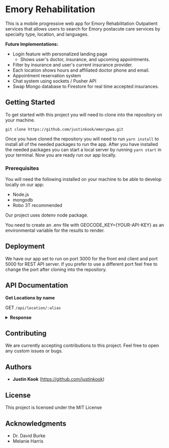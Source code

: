 # Emory Rehabilitation
This is a mobile progressive web app for Emory Rehabilitation Outpatient services that allows users to search for Emory postacute care services by specialty type, location, and languages.

 **Future Implementations:**

* Login feature with personalized landing page
  - Shows user's doctor, insurance, and upcoming appointments.
* Filter by insurance and user's current insurance provider.
* Each location shows hours and affiliated doctor phone and email.
* Appointment reservation system
* Chat system using sockets / Pusher API
* Swap Mongo database to Firestore for real time accepted insurances.

## Getting Started

To get started with this project you will need to clone into the repository on your machine. 

```
git clone https://github.com/justinkook/emorypwa.git
```

Once you have cloned the repository you will need to run `yarn install` to install all of the needed packages to run the app. After you have installed the needed packages you can start a local server by running `yarn start` in your terminal. Now you are ready run our app locally. 

### Prerequisites

You will need the following installed on your machine to be able to develop locally on our app:

* Node.js
* mongodb
* Robo 3T recommended

Our project uses dotenv node package.

You need to create an .env file with GEOCODE_KEY={YOUR-API-KEY} as an environmental variable for the results to render.

## Deployment

We have our app set to run on port 3000 for the front end client and port 5000 for REST API server.
If you prefer to use a different port feel free to change the port after cloning into the repository.

## API Documentation

**Get Locations by name**

GET `/api/location/:alias`

<details>
<summary><b>Response</b></summary>
<br>

```
{
    "_id" : ObjectId("5c115137a14517d4129ac364"),
    "id" : "9",
    "alias" : "delmar-gardens-of-gwinnett",
    "name" : "Delmar Gardens of Gwinnett",
    "image_url" : "f",
    "is_closed" : false,
    "url" : "https://www.yelp.com/biz/little-cuba-atlanta?adjust_creative=CLgHiB5viuC18AJ1iDIfZA&utm_campaign=yelp_api_v3&utm_medium=api_v3_business_search&utm_source=CLgHiB5viuC18AJ1iDIfZA",
    "review_count" : 99,
    "categories" : [ 
        {
            "alias" : "nursing",
            "title" : "Nursing"
        }, 
        {
            "alias" : "facilities",
            "title" : "Facilities"
        }
    ],
    "rating" : 3.5,
    "coordinates" : {
        "latitude" : 33.93757,
        "longitude" : -84.10032
    },
    "transactions" : "",
    "price" : "$",
    "location" : {
        "address1" : "3100 Club Drive",
        "address2" : "",
        "address3" : "",
        "city" : "Lawrenceville",
        "zip_code" : "30044",
        "country" : "US",
        "state" : "GA",
        "display_address" : [ 
            "3100 Club Drive", 
            "Lawrenceville, GA 30044"
        ]
    },
    "phone" : "+17709233100",
    "__v" : 0
}
```
</details>

## Contributing

We are currently accepting contributions to this project. Feel free to open any custom issues or bugs.

## Authors

* **Justin Kook** (https://github.com/justinkook)
  
## License

This project is licensed under the MIT License

## Acknowledgments

  * Dr. David Burke
  * Melanie Harris
